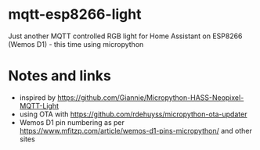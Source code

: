 # mqtt-esp8266-light
Just another MQTT controlled RGB light for Home Assistant on ESP8266 (Wemos D1) - this time using micropython

# Notes and links
* inspired by https://github.com/Giannie/Micropython-HASS-Neopixel-MQTT-Light
* using OTA with https://github.com/rdehuyss/micropython-ota-updater
* Wemos D1 pin numbering as per https://www.mfitzp.com/article/wemos-d1-pins-micropython/ and other sites